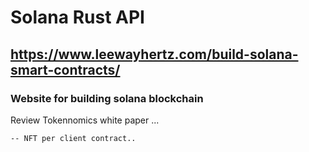 # Solana Rust API

## https://www.leewayhertz.com/build-solana-smart-contracts/

### Website for building solana blockchain


<p>
	Review Tokennomics white paper ...
	
	-- NFT per client contract.. 

</p>
